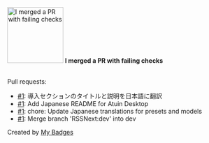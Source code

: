 <img src="https://my-badges.github.io/my-badges/this-is-fine.png" alt="I merged a PR with failing checks" title="I merged a PR with failing checks" width="128">
<strong>I merged a PR with failing checks</strong>
<br><br>

Pull requests:

- <a href="https://github.com/dai/mintlify-docs/pull/1">#1</a>: 導入セクションのタイトルと説明を日本語に翻訳
- <a href="https://github.com/dai/desktop/pull/1">#1</a>: Add Japanese README for Atuin Desktop
- <a href="https://github.com/dai/LMS-locale/pull/1">#1</a>: chore: Update Japanese translations for presets and models
- <a href="https://github.com/dai/Follow/pull/1">#1</a>: Merge branch 'RSSNext:dev' into dev


Created by <a href="https://github.com/my-badges/my-badges">My Badges</a>